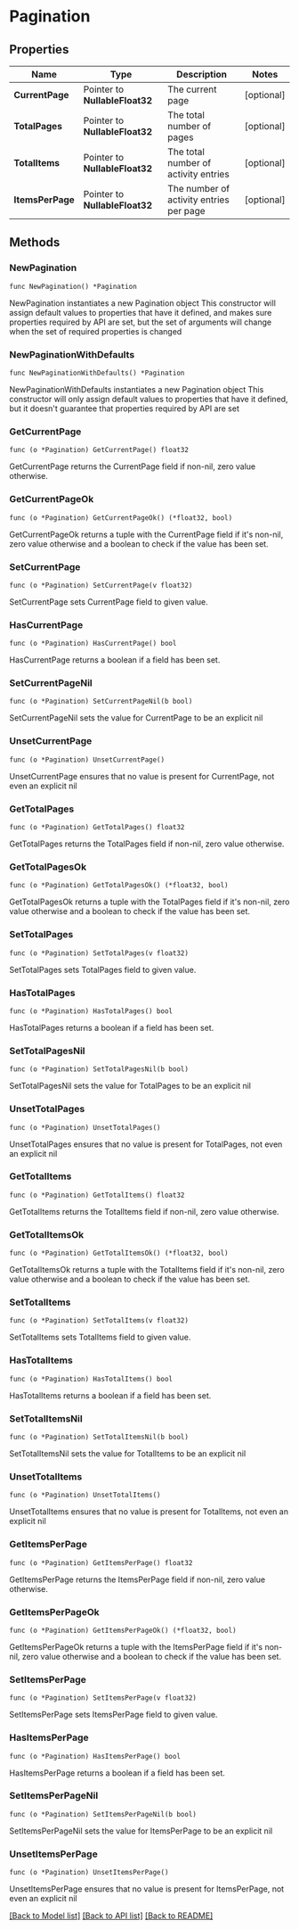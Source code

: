 # Pagination

## Properties

Name | Type | Description | Notes
------------ | ------------- | ------------- | -------------
**CurrentPage** | Pointer to **NullableFloat32** | The current page | [optional] 
**TotalPages** | Pointer to **NullableFloat32** | The total number of pages | [optional] 
**TotalItems** | Pointer to **NullableFloat32** | The total number of activity entries | [optional] 
**ItemsPerPage** | Pointer to **NullableFloat32** | The number of activity entries per page | [optional] 

## Methods

### NewPagination

`func NewPagination() *Pagination`

NewPagination instantiates a new Pagination object
This constructor will assign default values to properties that have it defined,
and makes sure properties required by API are set, but the set of arguments
will change when the set of required properties is changed

### NewPaginationWithDefaults

`func NewPaginationWithDefaults() *Pagination`

NewPaginationWithDefaults instantiates a new Pagination object
This constructor will only assign default values to properties that have it defined,
but it doesn't guarantee that properties required by API are set

### GetCurrentPage

`func (o *Pagination) GetCurrentPage() float32`

GetCurrentPage returns the CurrentPage field if non-nil, zero value otherwise.

### GetCurrentPageOk

`func (o *Pagination) GetCurrentPageOk() (*float32, bool)`

GetCurrentPageOk returns a tuple with the CurrentPage field if it's non-nil, zero value otherwise
and a boolean to check if the value has been set.

### SetCurrentPage

`func (o *Pagination) SetCurrentPage(v float32)`

SetCurrentPage sets CurrentPage field to given value.

### HasCurrentPage

`func (o *Pagination) HasCurrentPage() bool`

HasCurrentPage returns a boolean if a field has been set.

### SetCurrentPageNil

`func (o *Pagination) SetCurrentPageNil(b bool)`

 SetCurrentPageNil sets the value for CurrentPage to be an explicit nil

### UnsetCurrentPage
`func (o *Pagination) UnsetCurrentPage()`

UnsetCurrentPage ensures that no value is present for CurrentPage, not even an explicit nil
### GetTotalPages

`func (o *Pagination) GetTotalPages() float32`

GetTotalPages returns the TotalPages field if non-nil, zero value otherwise.

### GetTotalPagesOk

`func (o *Pagination) GetTotalPagesOk() (*float32, bool)`

GetTotalPagesOk returns a tuple with the TotalPages field if it's non-nil, zero value otherwise
and a boolean to check if the value has been set.

### SetTotalPages

`func (o *Pagination) SetTotalPages(v float32)`

SetTotalPages sets TotalPages field to given value.

### HasTotalPages

`func (o *Pagination) HasTotalPages() bool`

HasTotalPages returns a boolean if a field has been set.

### SetTotalPagesNil

`func (o *Pagination) SetTotalPagesNil(b bool)`

 SetTotalPagesNil sets the value for TotalPages to be an explicit nil

### UnsetTotalPages
`func (o *Pagination) UnsetTotalPages()`

UnsetTotalPages ensures that no value is present for TotalPages, not even an explicit nil
### GetTotalItems

`func (o *Pagination) GetTotalItems() float32`

GetTotalItems returns the TotalItems field if non-nil, zero value otherwise.

### GetTotalItemsOk

`func (o *Pagination) GetTotalItemsOk() (*float32, bool)`

GetTotalItemsOk returns a tuple with the TotalItems field if it's non-nil, zero value otherwise
and a boolean to check if the value has been set.

### SetTotalItems

`func (o *Pagination) SetTotalItems(v float32)`

SetTotalItems sets TotalItems field to given value.

### HasTotalItems

`func (o *Pagination) HasTotalItems() bool`

HasTotalItems returns a boolean if a field has been set.

### SetTotalItemsNil

`func (o *Pagination) SetTotalItemsNil(b bool)`

 SetTotalItemsNil sets the value for TotalItems to be an explicit nil

### UnsetTotalItems
`func (o *Pagination) UnsetTotalItems()`

UnsetTotalItems ensures that no value is present for TotalItems, not even an explicit nil
### GetItemsPerPage

`func (o *Pagination) GetItemsPerPage() float32`

GetItemsPerPage returns the ItemsPerPage field if non-nil, zero value otherwise.

### GetItemsPerPageOk

`func (o *Pagination) GetItemsPerPageOk() (*float32, bool)`

GetItemsPerPageOk returns a tuple with the ItemsPerPage field if it's non-nil, zero value otherwise
and a boolean to check if the value has been set.

### SetItemsPerPage

`func (o *Pagination) SetItemsPerPage(v float32)`

SetItemsPerPage sets ItemsPerPage field to given value.

### HasItemsPerPage

`func (o *Pagination) HasItemsPerPage() bool`

HasItemsPerPage returns a boolean if a field has been set.

### SetItemsPerPageNil

`func (o *Pagination) SetItemsPerPageNil(b bool)`

 SetItemsPerPageNil sets the value for ItemsPerPage to be an explicit nil

### UnsetItemsPerPage
`func (o *Pagination) UnsetItemsPerPage()`

UnsetItemsPerPage ensures that no value is present for ItemsPerPage, not even an explicit nil

[[Back to Model list]](../README.md#documentation-for-models) [[Back to API list]](../README.md#documentation-for-api-endpoints) [[Back to README]](../README.md)


